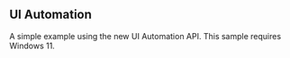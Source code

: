 ## UI Automation

A simple example using the new UI Automation API. This sample requires Windows 11.
